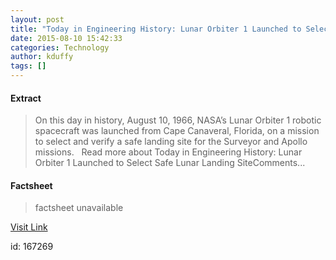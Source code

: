 ```yaml
---
layout: post
title: "Today in Engineering History: Lunar Orbiter 1 Launched to Select Safe Lunar Landing Site"
date: 2015-08-10 15:42:33
categories: Technology
author: kduffy
tags: []
---
```



#### Extract
>On this day in history, August 10, 1966, NASA’s Lunar Orbiter 1 robotic spacecraft was launched from Cape Canaveral, Florida, on a mission to select and verify a safe landing site for the Surveyor and Apollo missions.   Read more about Today in Engineering History: Lunar Orbiter 1 Launched to Select Safe Lunar Landing SiteComments...

#### Factsheet
>factsheet unavailable

[Visit Link](http://www.pddnet.com/blogs/2015/08/today-engineering-history-lunar-orbiter-1-launched-select-safe-lunar-landing-site)

id:  167269


